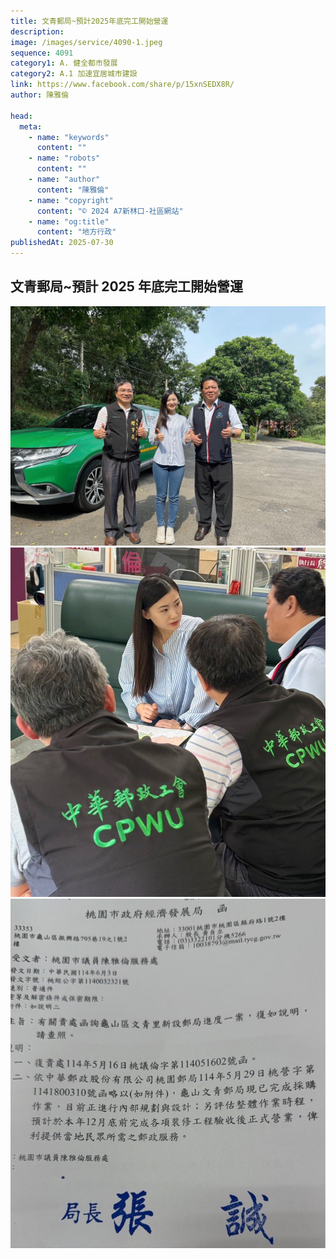 ```yaml
---
title: 文青郵局~預計2025年底完工開始營運
description:
image: /images/service/4090-1.jpeg
sequence: 4091
category1: A. 健全都市發展
category2: A.1 加速宜居城市建設
link: https://www.facebook.com/share/p/15xnSEDX8R/
author: 陳雅倫

head:
  meta:
    - name: "keywords"
      content: ""
    - name: "robots"
      content: ""
    - name: "author"
      content: "陳雅倫"
    - name: "copyright"
      content: "© 2024 A7新林口-社區網站"
    - name: "og:title"
      content: "地方行政"
publishedAt: 2025-07-30
---
```


## 文青郵局~預計 2025 年底完工開始營運

![s4091-1.jpeg](/images/service/s4091-1.jpeg)
![s4091-2.jpeg](/images/service/s4091-2.jpeg)
![s4091-3.jpeg](/images/service/s4091-3.jpeg)
